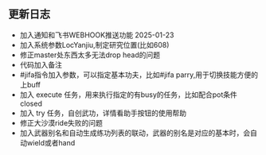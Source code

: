## 更新日志
* 加入通知和飞书WEBHOOK推送功能
2025-01-23
* 加入系统参数LocYanjiu,制定研究位置\(比如608\)
* 修正master处东西太多无法drop head的问题
* 代码加入备注
* #jifa指令加入参数，可以指定基本功夫，比如#jifa parry,用于切换技能方便的上buff
* 加入 execute 任务，用来执行指定的有busy的任务，比如配合pot条件 closed
* 加入 try 任务，自创武功，详情看助手按钮的使用帮助
* 修正大沙漠ride失败的问题
* 加入武器别名和自动生成练功列表的联动，武器的别名是对应的基本时，会自动wield或者hand